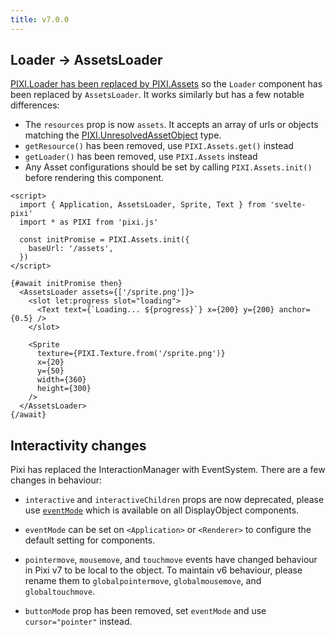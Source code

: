 ```yaml
---
title: v7.0.0
---
```


## Loader -> AssetsLoader

[PIXI.Loader has been replaced by PIXI.Assets](https://github.com/pixijs/pixijs/wiki/v7-Migration-Guide#-replaces-loader-with-assets) so the `Loader` component has been replaced by `AssetsLoader`. It works similarly but has a few notable differences:

- The `resources` prop is now `assets`. It accepts an array of urls or objects matching the [PIXI.UnresolvedAssetObject](https://pixijs.download/dev/docs/PIXI.html#UnresolvedAssetObject) type.
- `getResource()` has been removed, use `PIXI.Assets.get()` instead
- `getLoader()` has been removed, use `PIXI.Assets` instead
- Any Asset configurations should be set by calling `PIXI.Assets.init()` before rendering this component.

```svelte
<script>
  import { Application, AssetsLoader, Sprite, Text } from 'svelte-pixi'
  import * as PIXI from 'pixi.js'

  const initPromise = PIXI.Assets.init({
    baseUrl: '/assets',
  })
</script>

{#await initPromise then}
  <AssetsLoader assets={['/sprite.png']}>
    <slot let:progress slot="loading">
      <Text text={`Loading... ${progress}`} x={200} y={200} anchor={0.5} />
    </slot>

    <Sprite
      texture={PIXI.Texture.from('/sprite.png')}
      x={20}
      y={50}
      width={360}
      height={300}
    />
  </AssetsLoader>
{/await}
```

## Interactivity changes

Pixi has replaced the InteractionManager with EventSystem. There are a few changes in behaviour:

- `interactive` and `interactiveChildren` props are now deprecated, please use [`eventMode`](https://pixijs.download/dev/docs/PIXI.DisplayObject.html#eventMode) which is available on all DisplayObject components.

- `eventMode` can be set on `<Application>` or `<Renderer>` to configure the default setting for components.

- `pointermove`, `mousemove`, and `touchmove` events have changed behaviour in Pixi v7 to be local to the object. To maintain v6 behaviour, please rename them to `globalpointermove`, `globalmousemove`, and `globaltouchmove`.

- `buttonMode` prop has been removed, set `eventMode` and use `cursor="pointer"` instead.
